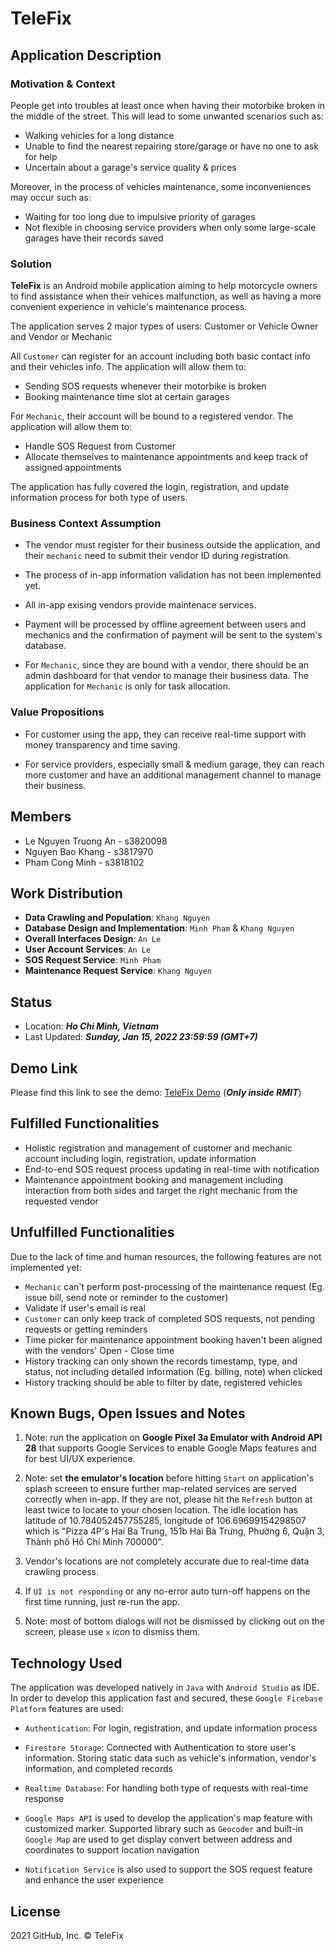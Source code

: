 # TeleFix

## Application Description

### Motivation & Context

People get into troubles at least once when having their motorbike broken in the middle of the street. This will lead to some unwanted scenarios such as:

- Walking vehicles for a long distance
- Unable to find the nearest repairing store/garage or have no one to ask for help
- Uncertain about a garage's service quality & prices

Moreover, in the process of vehicles maintenance, some inconveniences may occur such as: 

- Waiting for too long due to impulsive priority of garages
- Not flexible in choosing service providers when only some large-scale garages have their records saved

### Solution

**TeleFix** is an Android mobile application aiming to help motorcycle owners to find assistance when their vehices malfunction, as well as having a more convenient experience in vehicle's maintenance process.

The application serves 2 major types of users: Customer or Vehicle Owner and Vendor or Mechanic

All `Customer` can register for an account including both basic contact info and their vehicles info. The application will allow them to:

- Sending SOS requests whenever their motorbike is broken
- Booking maintenance time slot at certain garages

For `Mechanic`, their account will be bound to a registered vendor. The application will allow them to:

- Handle SOS Request from Customer
- Allocate themselves to maintenance appointments and keep track of assigned appointments

The application has fully covered the login, registration, and update information process for both type of users.

### Business Context Assumption

- The vendor must register for their business outside the application, and their `mechanic` need to submit their vendor ID during registration.

- The process of in-app information validation has not been implemented yet.

- All in-app exising vendors provide maintenace services.

- Payment will be processed by offline agreement between users and mechanics and the confirmation of payment will be sent to the system's database.

- For `Mechanic`, since they are bound with a vendor, there should be an admin dashboard for that vendor to manage their business data. The application for `Mechanic` is only for task allocation.

### Value Propositions

- For customer using the app, they can receive real-time support with money transparency and time saving.

- For service providers, especially small & medium garage, they can reach more customer and have an additional management channel to manage their business.

## Members

- Le Nguyen Truong An - s3820098
- Nguyen Bao Khang - s3817970
- Pham Cong Minh - s3818102

## Work Distribution

- **Data Crawling and Population**: `Khang Nguyen`
- **Database Design and Implementation**: `Minh Pham` & `Khang Nguyen`
- **Overall Interfaces Design**: `An Le`
- **User Account Services**: `An Le`
- **SOS Request Service**: `Minh Pham`
- **Maintenance Request Service**: `Khang Nguyen`

## Status

- Location: **_Ho Chi Minh, Vietnam_**
- Last Updated: **_Sunday, Jan 15, 2022 23:59:59 (GMT+7)_**

## Demo Link

Please find this link to see the demo: [TeleFix Demo](OneDriveLinkHere) (**_Only inside RMIT_**)

## Fulfilled Functionalities

- Holistic registration and management of customer and mechanic account including login, registration, update information
- End-to-end SOS request process updating in real-time with notification
- Maintenance appointment booking and management including interaction from both sides and target the right mechanic from the requested vendor

## Unfulfilled Functionalities

Due to the lack of time and human resources, the following features are not implemented yet:

- `Mechanic` can't perform post-processing of the maintenance request (Eg. issue bill, send note or reminder to the customer)
- Validate if user's email is real
- `Customer` can only keep track of completed SOS requests, not pending requests or getting reminders
- Time picker for maintenance appointment booking haven't been aligned with the vendors' Open - Close time
- History tracking can only shown the records timestamp, type, and status, not including detailed information (Eg. billing, note) when clicked
- History tracking should be able to filter by date, registered vehicles

## Known Bugs, Open Issues and Notes

1. Note: run the application on **Google Pixel 3a Emulator with Android API 28** that supports Google Services to enable Google Maps features and for best UI/UX experience.

2. Note: set **the emulator's location** before hitting `Start` on application's splash screeen to ensure further map-related services are served correctly when in-app. If they are not, please hit the `Refresh` button at least twice to locate to your chosen location. The idle location has latitude of 10.784052457755285, longitude of 106.69699154298507 which is "Pizza 4P's Hai Ba Trung, 151b Hai Bà Trưng, Phường 6, Quận 3, Thành phố Hồ Chí Minh 700000".

3. Vendor's locations are not completely accurate due to real-time data crawling process.

4. If `UI is not responding` or any no-error auto turn-off happens on the first time running, just re-run the app.

5. Note: most of bottom dialogs will not be dismissed by clicking out on the screen, please use `x` icon to dismiss them.

## Technology Used

The application was developed natively in `Java` with `Android Studio` as IDE. In order to develop this application fast and secured, these `Google Firebase Platform` features are used:

- `Authentication`: For login, registration, and update information process

- `Firestore Storage`: Connected with Authentication to store user's information. Storing static data such as vehicle's information, vendor's information, and completed records

- `Realtime Database`: For handling both type of requests with real-time response

- `Google Maps API` is used to develop the application's map feature with customized marker. Supported library such as `Geocoder` and built-in `Google Map` are used to get display convert between address and coordinates to support location navigation

- `Notification Service` is also used to support the SOS request feature and enhance the user experience

## License

2021 GitHub, Inc. © TeleFix

